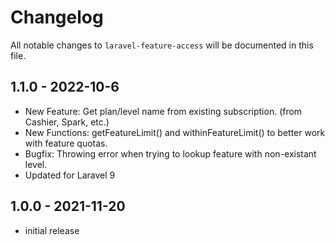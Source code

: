 # Changelog

All notable changes to `laravel-feature-access` will be documented in this file.

## 1.1.0 - 2022-10-6

- New Feature: Get plan/level name from existing subscription. (from Cashier, Spark, etc.)
- New Functions: getFeatureLimit() and withinFeatureLimit() to better work with feature quotas.
- Bugfix: Throwing error when trying to lookup feature with non-existant level.
- Updated for Laravel 9

## 1.0.0 - 2021-11-20

- initial release
